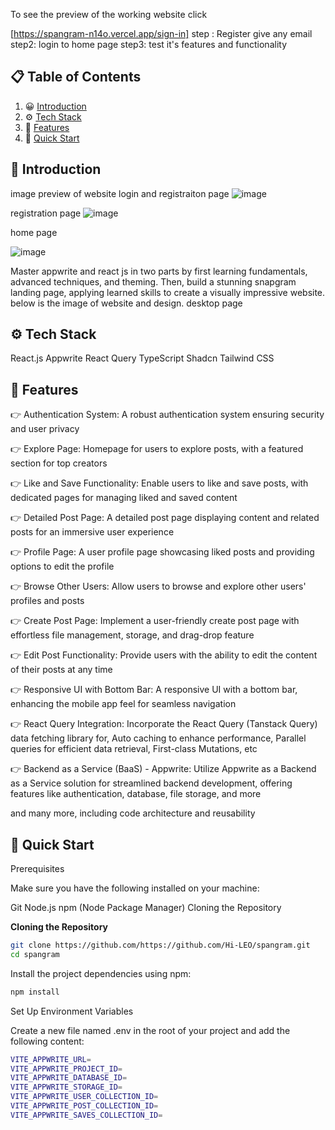 To see the preview of the working website click 

[https://spangram-n14o.vercel.app/sign-in]
step : Register give any email
step2: login to home page
step3: test it's features and functionality
## 📋 <a name="table">Table of Contents</a>

1.  😀 [Introduction](#introduction)
2.  ⚙️ [Tech Stack](#tech-stack)
3.  🔋 [Features](#features)
4.  🤸 [Quick Start](#quick-start)

## <a name="introduction">🤖 Introduction</a>
image preview of website login and registraiton page
![image](https://github.com/Hi-LEO/spangram/assets/125797501/b6526871-5c9c-4949-8596-aae4674b308d)

registration page
![image](https://github.com/Hi-LEO/spangram/assets/125797501/6c6e2626-9d92-439e-874a-5fd1a7449ca9)

home page

![image](https://github.com/Hi-LEO/spangram/assets/125797501/8617f270-017b-4799-9eb4-8267a77090ec)



Master appwrite and react js in two parts by first learning fundamentals, advanced techniques, and theming. Then, build a stunning snapgram landing page, applying learned skills to create a visually impressive website. below is the image of website and design.
desktop page

## <a name="tech-stack">⚙️ Tech Stack</a>

React.js
Appwrite
React Query
TypeScript
Shadcn
Tailwind CSS

## <a name="features">🔋 Features</a>

👉 Authentication System: A robust authentication system ensuring security and user privacy

👉 Explore Page: Homepage for users to explore posts, with a featured section for top creators

👉 Like and Save Functionality: Enable users to like and save posts, with dedicated pages for managing liked and saved content

👉 Detailed Post Page: A detailed post page displaying content and related posts for an immersive user experience

👉 Profile Page: A user profile page showcasing liked posts and providing options to edit the profile

👉 Browse Other Users: Allow users to browse and explore other users' profiles and posts

👉 Create Post Page: Implement a user-friendly create post page with effortless file management, storage, and drag-drop feature

👉 Edit Post Functionality: Provide users with the ability to edit the content of their posts at any time

👉 Responsive UI with Bottom Bar: A responsive UI with a bottom bar, enhancing the mobile app feel for seamless navigation

👉 React Query Integration: Incorporate the React Query (Tanstack Query) data fetching library for, Auto caching to enhance performance, Parallel queries for efficient data retrieval, First-class Mutations, etc

👉 Backend as a Service (BaaS) - Appwrite: Utilize Appwrite as a Backend as a Service solution for streamlined backend development, offering features like authentication, database, file storage, and more

and many more, including code architecture and reusability

## <a name="quick-start">🤸 Quick Start</a>

Prerequisites

Make sure you have the following installed on your machine:

Git
Node.js
npm (Node Package Manager)
Cloning the Repository

**Cloning the Repository**

```bash
git clone https://github.com/https://github.com/Hi-LEO/spangram.git
cd spangram
```

Install the project dependencies using npm:

```bash
npm install
```

Set Up Environment Variables

Create a new file named .env in the root of your project and add the following content:

```bash
VITE_APPWRITE_URL=
VITE_APPWRITE_PROJECT_ID=
VITE_APPWRITE_DATABASE_ID=
VITE_APPWRITE_STORAGE_ID=
VITE_APPWRITE_USER_COLLECTION_ID=
VITE_APPWRITE_POST_COLLECTION_ID=
VITE_APPWRITE_SAVES_COLLECTION_ID=
```
